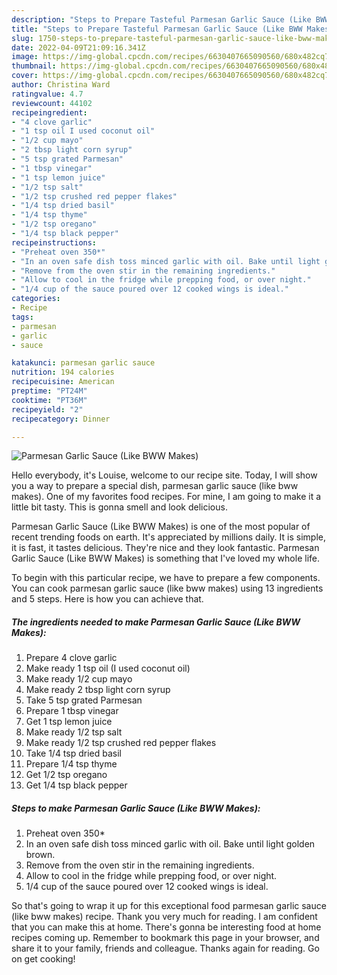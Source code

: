 ```yaml
---
description: "Steps to Prepare Tasteful Parmesan Garlic Sauce (Like BWW Makes)"
title: "Steps to Prepare Tasteful Parmesan Garlic Sauce (Like BWW Makes)"
slug: 1750-steps-to-prepare-tasteful-parmesan-garlic-sauce-like-bww-makes
date: 2022-04-09T21:09:16.341Z
image: https://img-global.cpcdn.com/recipes/6630407665090560/680x482cq70/parmesan-garlic-sauce-like-bww-makes-recipe-main-photo.jpg
thumbnail: https://img-global.cpcdn.com/recipes/6630407665090560/680x482cq70/parmesan-garlic-sauce-like-bww-makes-recipe-main-photo.jpg
cover: https://img-global.cpcdn.com/recipes/6630407665090560/680x482cq70/parmesan-garlic-sauce-like-bww-makes-recipe-main-photo.jpg
author: Christina Ward
ratingvalue: 4.7
reviewcount: 44102
recipeingredient:
- "4 clove garlic"
- "1 tsp oil I used coconut oil"
- "1/2 cup mayo"
- "2 tbsp light corn syrup"
- "5 tsp grated Parmesan"
- "1 tbsp vinegar"
- "1 tsp lemon juice"
- "1/2 tsp salt"
- "1/2 tsp crushed red pepper flakes"
- "1/4 tsp dried basil"
- "1/4 tsp thyme"
- "1/2 tsp oregano"
- "1/4 tsp black pepper"
recipeinstructions:
- "Preheat oven 350*"
- "In an oven safe dish toss minced garlic with oil. Bake until light golden brown."
- "Remove from the oven stir in the remaining ingredients."
- "Allow to cool in the fridge while prepping food, or over night."
- "1/4 cup of the sauce poured over 12 cooked wings is ideal."
categories:
- Recipe
tags:
- parmesan
- garlic
- sauce

katakunci: parmesan garlic sauce 
nutrition: 194 calories
recipecuisine: American
preptime: "PT24M"
cooktime: "PT36M"
recipeyield: "2"
recipecategory: Dinner

---
```



![Parmesan Garlic Sauce (Like BWW Makes)](https://img-global.cpcdn.com/recipes/6630407665090560/680x482cq70/parmesan-garlic-sauce-like-bww-makes-recipe-main-photo.jpg)

Hello everybody, it's Louise, welcome to our recipe site. Today, I will show you a way to prepare a special dish, parmesan garlic sauce (like bww makes). One of my favorites food recipes. For mine, I am going to make it a little bit tasty. This is gonna smell and look delicious.

Parmesan Garlic Sauce (Like BWW Makes) is one of the most popular of recent trending foods on earth. It's appreciated by millions daily. It is simple, it is fast, it tastes delicious. They're nice and they look fantastic. Parmesan Garlic Sauce (Like BWW Makes) is something that I've loved my whole life.




To begin with this particular recipe, we have to prepare a few components. You can cook parmesan garlic sauce (like bww makes) using 13 ingredients and 5 steps. Here is how you can achieve that.

<!--inarticleads1-->

##### The ingredients needed to make Parmesan Garlic Sauce (Like BWW Makes):

1. Prepare 4 clove garlic
1. Make ready 1 tsp oil (I used coconut oil)
1. Make ready 1/2 cup mayo
1. Make ready 2 tbsp light corn syrup
1. Take 5 tsp grated Parmesan
1. Prepare 1 tbsp vinegar
1. Get 1 tsp lemon juice
1. Make ready 1/2 tsp salt
1. Make ready 1/2 tsp crushed red pepper flakes
1. Take 1/4 tsp dried basil
1. Prepare 1/4 tsp thyme
1. Get 1/2 tsp oregano
1. Get 1/4 tsp black pepper




<!--inarticleads2-->

##### Steps to make Parmesan Garlic Sauce (Like BWW Makes):

1. Preheat oven 350*
1. In an oven safe dish toss minced garlic with oil. Bake until light golden brown.
1. Remove from the oven stir in the remaining ingredients.
1. Allow to cool in the fridge while prepping food, or over night.
1. 1/4 cup of the sauce poured over 12 cooked wings is ideal.




So that's going to wrap it up for this exceptional food parmesan garlic sauce (like bww makes) recipe. Thank you very much for reading. I am confident that you can make this at home. There's gonna be interesting food at home recipes coming up. Remember to bookmark this page in your browser, and share it to your family, friends and colleague. Thanks again for reading. Go on get cooking!

